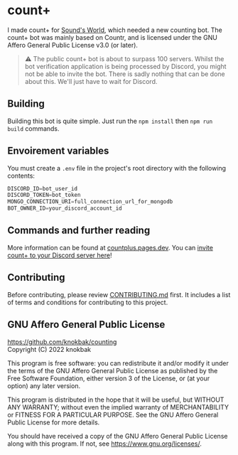 # count+
I made count+ for [Sound's World](https://discord.gg/sound), which needed a new counting bot. The count+ bot was mainly based on Countr, and is licensed under the GNU Affero General Public License v3.0 (or later).

> ⚠️ The public count+ bot is about to surpass 100 servers. Whilst the bot verification application is being processed by Discord, you might not be able to invite the bot. There is sadly nothing that can be done about this. We'll just have to wait for Discord.

## Building
Building this bot is quite simple. Just run the `npm install` then `npm run build` commands.

## Envoirement variables
You must create a `.env` file in the project's root directory with the following contents:

```js
DISCORD_ID=bot_user_id
DISCORD_TOKEN=bot_token
MONGO_CONNECTION_URI=full_connection_url_for_mongodb
BOT_OWNER_ID=your_discord_account_id
```

## Commands and further reading
More information can be found at [countplus.pages.dev](https://countplus.pages.dev). You can [invite count+ to your Discord server here](https://discord.com/api/oauth2/authorize?client_id=872376168865730570&permissions=0&redirect_uri=https%3A%2F%2Fcountplus.pages.dev&response_type=code&scope=identify%20bot%20applications.commands%20applications.commands.permissions.update)!

## Contributing
Before contributing, please review [CONTRIBUTING.md](https://github.com/knokbak/counting/blob/main/CONTRIBUTING.md) 
first. It includes a list of terms and conditions for contributing to this project.

## GNU Affero General Public License

https://github.com/knokbak/counting    
Copyright (C) 2022  knokbak

This program is free software: you can redistribute it and/or modify 
it under the terms of the GNU Affero General Public License as published 
by the Free Software Foundation, either version 3 of the License, or 
(at your option) any later version.

This program is distributed in the hope that it will be useful, 
but WITHOUT ANY WARRANTY; without even the implied warranty of 
MERCHANTABILITY or FITNESS FOR A PARTICULAR PURPOSE.  See the 
GNU Affero General Public License for more details.

You should have received a copy of the GNU Affero General Public License 
along with this program.  If not, see <https://www.gnu.org/licenses/>.
